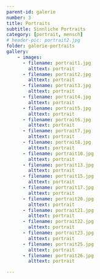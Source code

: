 ```yaml
---
parent-id: galerie
number: 3
title: Portraits
subtitle: Sinnliche Portraits
category: [portrait, mensch]
# header-pic: portrait2.jpg
folder: galerie-portraits
gallery:
    - images:
      - filename: portrait1.jpg
        alttext: portrait
      - filename: portrait2.jpg
        alttext: portrait
      - filename: portrait3.jpg
        alttext: portrait
      - filename: portrait4.jpg
        alttext: portrait
      - filename: portrait5.jpg
        alttext: portrait
      - filename: portrait6.jpg
        alttext: portrait
      - filename: portrait7.jpg
        alttext: portrait
      - filename: portrait8.jpg
        alttext: portrait
      - filename: portrait10.jpg
        alttext: portrait
      - filename: portrait13.jpg
        alttext: portrait
      - filename: portrait15.jpg
        alttext: portrait
      - filename: portrait17.jpg
        alttext: portrait
      - filename: portrait20.jpg
        alttext: portrait
      - filename: portrait21.jpg
        alttext: portrait
      - filename: portrait22.jpg
        alttext: portrait
      - filename: portrait23.jpg
        alttext: portrait    
      - filename: portrait25.jpg
        alttext: portrait
      - filename: portrait26.jpg
        alttext: portrait      

---
```

<!-- beschreibender Text hier -->
